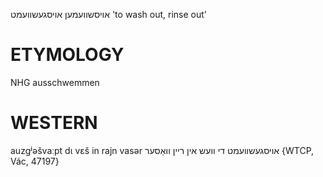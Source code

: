 אויסשוועמען
אויסגעשוועמט
'to wash out, rinse out' 

ETYMOLOGY
===========
NHG ausschwemmen 

WESTERN
========

auzgʲəšvaːpt dɩ vɛš in rajn vasər אויסגעשוועמט די וועש אין ריין וואַסער {WTCP, Vác, 47197}
